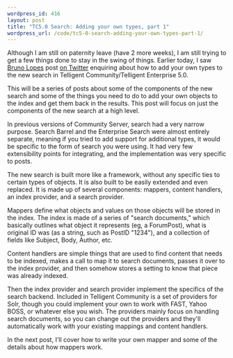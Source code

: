 ```yaml
--- 
wordpress_id: 416
layout: post
title: "TC5.0 Search: Adding your own types, part 1"
wordpress_url: /code/tc5-0-search-adding-your-own-types-part-1/
---
```


<p>Although I am still on paternity leave (have 2 more weeks), I am still trying to get a few things done to stay in the swing of things.  Earlier today, I saw <a href="http://twitter.com/brunomlopes">Bruno Lopes</a> post <a href="http://twitter.com/brunomlopes/status/3245526991">on Twitter</a> enquiring about how to add your own types to the new search in Telligent Community/Telligent Enterprise 5.0.</p>

<p>This will be a series of posts about some of the components of the new search and some of the things you need to do to add your own objects to the index and get them back in the results.  This post will focus on just the components of the new search at a high level.</p>

<p>In previous versions of Community Server, search had a very narrow purpose.  Search Barrel and the Enterprise Search were almost entirely separate, meaning if you tried to add support for additional types, it would be specific to the form of search you were using.  It had very few extensibility points for integrating, and the implementation was very specific to posts.</p>

<p>The new search is built more like a framework, without any specific ties to certain types of objects.  It is also built to be easily extended and even replaced.  It is made up of several components: mappers, content handlers, an index provider, and a search provider.</p>

<p>Mappers define what objects and values on those objects will be stored in the index.  The index is made of a series of "search documents," which basically outlines what object it represents (eg, a ForumPost), what is original ID was (as a string, such as PostID "1234"), and a collection of fields like Subject, Body, Author, etc.</p>

<p>Content handlers are simple things that are used to find content that needs to be indexed, makes a call to map it to search documents, passes it over to the index provider, and then somehow stores a setting to know that piece was already indexed.</p>

<p>Then the index provider and search provider implement the specifics of the search backend.  Included in Telligent Community is a set of providers for Solr, though you could implement your own to work with FAST, Yahoo BOSS, or whatever else you wish.  The providers mainly focus on handling search documents, so you can change out the providers and they'll automatically work with your existing mappings and content handlers.</p>

<p>In the next post, I'll cover how to write your own mapper and some of the details about how mappers work.</p>
         
